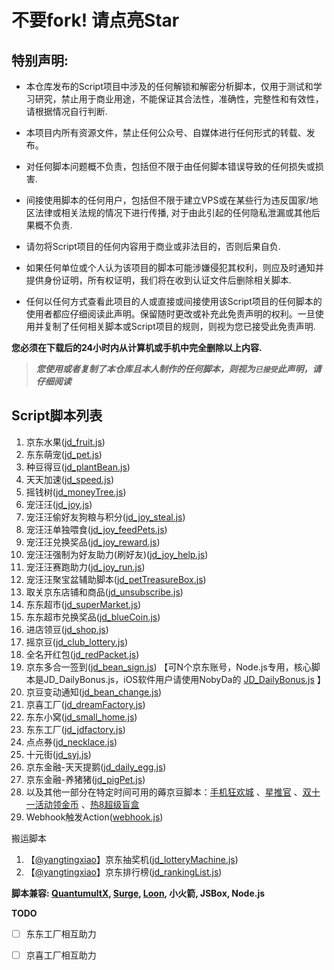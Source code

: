 # 不要fork! 请点亮Star

## 特别声明: 

* 本仓库发布的Script项目中涉及的任何解锁和解密分析脚本，仅用于测试和学习研究，禁止用于商业用途，不能保证其合法性，准确性，完整性和有效性，请根据情况自行判断.

* 本项目内所有资源文件，禁止任何公众号、自媒体进行任何形式的转载、发布。

* 对任何脚本问题概不负责，包括但不限于由任何脚本错误导致的任何损失或损害.

* 间接使用脚本的任何用户，包括但不限于建立VPS或在某些行为违反国家/地区法律或相关法规的情况下进行传播, 对于由此引起的任何隐私泄漏或其他后果概不负责.

* 请勿将Script项目的任何内容用于商业或非法目的，否则后果自负.

* 如果任何单位或个人认为该项目的脚本可能涉嫌侵犯其权利，则应及时通知并提供身份证明，所有权证明，我们将在收到认证文件后删除相关脚本.

* 任何以任何方式查看此项目的人或直接或间接使用该Script项目的任何脚本的使用者都应仔细阅读此声明。保留随时更改或补充此免责声明的权利。一旦使用并复制了任何相关脚本或Script项目的规则，则视为您已接受此免责声明.

 **您必须在下载后的24小时内从计算机或手机中完全删除以上内容.**  </br>
> ***您使用或者复制了本仓库且本人制作的任何脚本，则视为`已接受`此声明，请仔细阅读*** 

## Script脚本列表

1.  京东水果([jd_fruit.js](https://raw.githubusercontent.com/JackEasons/jd_scripts/master/jd_fruit.js))
2.  东东萌宠([jd_pet.js](https://raw.githubusercontent.com/JackEasons/jd_scripts/master/jd_pet.js))
4.  种豆得豆([jd_plantBean.js](https://raw.githubusercontent.com/JackEasons/jd_scripts/master/jd_plantBean.js))
5.  天天加速([jd_speed.js](https://raw.githubusercontent.com/JackEasons/jd_scripts/master/jd_speed.js))
6.  摇钱树([jd_moneyTree.js](https://raw.githubusercontent.com/JackEasons/jd_scripts/master/jd_moneyTree.js))
6.  宠汪汪([jd_joy.js](https://raw.githubusercontent.com/JackEasons/jd_scripts/master/jd_joy.js))
7.  宠汪汪偷好友狗粮与积分([jd_joy_steal.js](https://raw.githubusercontent.com/JackEasons/jd_scripts/master/jd_joy_steal.js))
8.  宠汪汪单独喂食([jd_joy_feedPets.js](https://raw.githubusercontent.com/JackEasons/jd_scripts/master/jd_joy_feedPets.js))
9.  宠汪汪兑换奖品([jd_joy_reward.js](https://raw.githubusercontent.com/JackEasons/jd_scripts/master/jd_joy_reward.js))
10.  宠汪汪强制为好友助力(刷好友)([jd_joy_help.js](https://raw.githubusercontent.com/JackEasons/jd_scripts/master/jd_joy_help.js))
11.  宠汪汪赛跑助力([jd_joy_run.js](https://raw.githubusercontent.com/JackEasons/jd_scripts/master/jd_joy_run.js))
12.  宠汪汪聚宝盆辅助脚本([jd_petTreasureBox.js](https://raw.githubusercontent.com/JackEasons/jd_scripts/master/jd_petTreasureBox.js))
13.  取关京东店铺和商品([jd_unsubscribe.js](https://raw.githubusercontent.com/JackEasons/jd_scripts/master/jd_unsubscribe.js))
14.  东东超市([jd_superMarket.js](https://raw.githubusercontent.com/JackEasons/jd_scripts/master/jd_superMarket.js))
15.  东东超市兑换奖品([jd_blueCoin.js](https://raw.githubusercontent.com/JackEasons/jd_scripts/master/jd_blueCoin.js))
16.  进店领豆([jd_shop.js](https://raw.githubusercontent.com/JackEasons/jd_scripts/master/jd_shop.js))
17.  摇京豆([jd_club_lottery.js](https://raw.githubusercontent.com/JackEasons/jd_scripts/master/jd_club_lottery.js))
18.  全名开红包([jd_redPacket.js](https://raw.githubusercontent.com/JackEasons/jd_scripts/master/jd_redPacket.js))
19.  京东多合一签到([jd_bean_sign.js](https://raw.githubusercontent.com/JackEasons/jd_scripts/master/jd_bean_sign.js)) 【可N个京东账号，Node.js专用，核心脚本是JD_DailyBonus.js，iOS软件用户请使用NobyDa的 [JD_DailyBonus.js](https://raw.githubusercontent.com/NobyDa/Script/master/JD-DailyBonus/JD_DailyBonus.js) 】
20.  京豆变动通知([jd_bean_change.js](https://raw.githubusercontent.com/JackEasons/jd_scripts/master/jd_bean_change.js))
21.  京喜工厂([jd_dreamFactory.js](https://raw.githubusercontent.com/JackEasons/jd_scripts/master/jd_dreamFactory.js))
22.  东东小窝([jd_small_home.js](https://raw.githubusercontent.com/JackEasons/jd_scripts/master/jd_small_home.js))
23.  东东工厂([jd_jdfactory.js](https://raw.githubusercontent.com/JackEasons/jd_scripts/master/jd_jdfactory.js))
24.  点点券([jd_necklace.js](https://raw.githubusercontent.com/JackEasons/jd_scripts/master/jd_necklace.js))
25.  十元街([jd_syj.js](https://raw.githubusercontent.com/JackEasons/jd_scripts/master/jd_syj.js))
26.  京东金融-天天提鹅([jd_daily_egg.js](https://raw.githubusercontent.com/JackEasons/jd_scripts/master/jd_daily_egg.js))
27.  京东金融-养猪猪([jd_pigPet.js](https://raw.githubusercontent.com/JackEasons/jd_scripts/master/jd_pigPet.js))
28.  以及其他一部分在特定时间可用的薅京豆脚本：[手机狂欢城](https://raw.githubusercontent.com/JackEasons/jd_scripts/master/jd_818.js) 、[星推官](https://raw.githubusercontent.com/lxk0301/jd_scripts/master/jd_xtg.js) 、[双十一活动领金币](https://raw.githubusercontent.com/lxk0301/jd_scripts/master/jd_collectProduceScore.js) 、[热8超级盲盒](https://raw.githubusercontent.com/lxk0301/jd_scripts/master/jd_mohe.js)
29.  Webhook触发Action([webhook.js](https://raw.githubusercontent.com/JackEasons/jd_scripts/master/backUp/webhook.js))

搬运脚本
1.  【[@yangtingxiao](https://github.com/yangtingxiao)】京东抽奖机([jd_lotteryMachine.js](https://raw.githubusercontent.com/JackEasons/jd_scripts/master/jd_lotteryMachine.js))
2.  【[@yangtingxiao](https://github.com/yangtingxiao)】京东排行榜([jd_rankingList.js](https://raw.githubusercontent.com/JackEasons/jd_scripts/master/jd_rankingList.js))

**脚本兼容: [QuantumultX](https://apps.apple.com/us/app/quantumult-x/id1443988620), [Surge](https://apps.apple.com/us/app/surge-4/id1442620678), [Loon](https://apps.apple.com/us/app/loon/id1373567447), 小火箭, JSBox, Node.js**

**TODO**

- [ ] 东东工厂相互助力
- [ ] 京喜工厂相互助力



